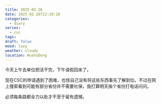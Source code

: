 ```yaml
---
title: 2025-02-26
date: 2025-02-26T22:29:10
categories:
  - diary
series:
  - csc
tags:
draft: false
mood: lazy
weather: cloudy
location: HuaYuDong
---
```

今天上午去单位把活干完，下午请假回来了。

现在CSC的申请遇到了困难，也怪自己没有将这些东西事先了解到位。不过在网上搜索看到可能有部分省份并不需要社保，我打算明天挨个省份打电话问问。

必须每条路都全力以赴才不至于留有遗憾。
